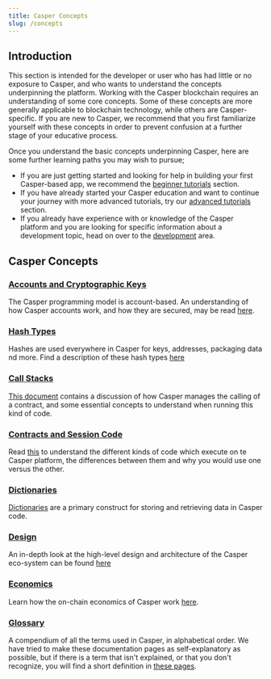 ```yaml
---
title: Casper Concepts
slug: /concepts
---
```

## Introduction
This section is intended for the developer or user who has had little or no exposure to Casper, and who wants to understand the concepts underpinning the platform. Working with the Casper blockchain requires an understanding of some core concepts. Some of these concepts are more generally applicable to blockchain technology, while others are Casper-specific. If you are new to Casper, we recommend that you first familiarize yourself with these concepts in order to prevent confusion at a further stage of your educative process.

Once you understand the basic concepts underpinning Casper, here are some further learning paths you may wish to pursue;
 - If you are just getting started and looking for help in building your first Casper-based app, we recommend the [beginner tutorials](../resources/tutorials/beginner/index.md) section.
 - If you have already started your Casper education and want to continue your journey with more advanced tutorials, try our [advanced tutorials](../resources/tutorials/advanced/index.md) section.
 - If you already have experience with or knowledge of the Casper platform and you are looking for specific information about a development topic, head on over to the [development](../developers/index.md) area.

## Casper Concepts

### [Accounts and Cryptographic Keys](./accounts-and-keys.md)
The Casper programming model is account-based. An understanding of how Casper accounts work, and how they are secured, may be read [here](./accounts-and-keys.md).
### [Hash Types](./hash-types.md)
Hashes are used everywhere in Casper for keys, addresses, packaging data nd more. Find a description of these hash types [here](./hash-types.md)
### [Call Stacks](./callstack.md)
[This document](./callstack.md) contains a discussion of how Casper manages the calling of a contract, and some essential concepts to understand when running this kind of code.
### [Contracts and Session Code](./session-code.md)
Read [this](./session-code.md) to understand the different kinds of code which execute on te Casper platform, the differences between them and why you would use one versus the other.
### [Dictionaries](./dictionaries.md)
[Dictionaries](./dictionaries.md) are a primary construct for storing and retrieving data in Casper code.
### [Design](./design/index.md)
An in-depth look at the high-level design and architecture of the Casper eco-system can be found [here](./design/index.md)
### [Economics](./economics/index.md)
Learn how the on-chain economics of Casper work [here](./economics/index.md).
### [Glossary](./glossary/index.md)
A compendium of all the terms used in Casper, in alphabetical order. We have tried to make these documentation pages as self-explanatory as possible, but if there is a term that isn't explained, or that you don't recognize, you will find a short definition in [these pages](./glossary/index.md).

